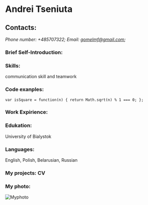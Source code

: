 # Andrei Tseniuta

## Contacts:

_Phone number: +485707322;_
_Email: gomelmf@gmail.com;_

### Brief Self-Introduction:

### Skills:

communication skill and teamwork


### Code exanples:

 ``var isSquare = function(n) {
    return Math.sqrt(n) % 1 === 0;
   };
``

### Work Expirience:

### Edukation: 

University of Bialystok

### Languages: 

English, Polish, Belarusian, Russian

### My projects: CV 


### My photo:
![Myphoto](C:/WORK/LearningProjects/pictures2/rys.png)



